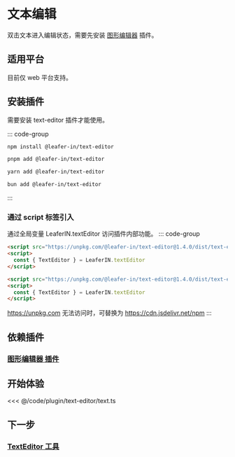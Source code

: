 <script setup>
import Case from '/component/Case.vue'
</script>

# 文本编辑

双击文本进入编辑状态，需要先安装 [图形编辑器](/plugin/in/editor/index.md) 插件。

<case name="TextEditor"  count=6 height=160></case>

<!-- ## beta 版 公测插件 (本周会随新版本完全开放)

目前该插件仅供公测用户体验使用、参与测试。

稳定后会开放给大众使用，可通过 [发电](/sponsor/charge.md) 获得 公测资格。 -->

## 适用平台

目前仅 web 平台支持。

## 安装插件

需要安装 text-editor 插件才能使用。

::: code-group

```sh [npm]
npm install @leafer-in/text-editor
```

```sh [pnpm]
pnpm add @leafer-in/text-editor
```

```sh [yarn]
yarn add @leafer-in/text-editor
```

```sh [bun]
bun add @leafer-in/text-editor
```

:::

### 通过 script 标签引入

通过全局变量 LeaferIN.textEditor 访问插件内部功能。
::: code-group

```html [text-editor.min]
<script src="https://unpkg.com/@leafer-in/text-editor@1.4.0/dist/text-editor.min.js"></script>
<script>
  const { TextEditor } = LeaferIN.textEditor
</script>
```

```html [text-editor]
<script src="https://unpkg.com/@leafer-in/text-editor@1.4.0/dist/text-editor.js"></script>
<script>
  const { TextEditor } = LeaferIN.textEditor
</script>
```

https://unpkg.com 无法访问时，可替换为 https://cdn.jsdelivr.net/npm
:::

## 依赖插件

### [图形编辑器 插件](/plugin/in/editor/)

## 开始体验

<case name="TextEditor" index=3 count=1 height=160></case>

<<< @/code/plugin/text-editor/text.ts

## 下一步

### [TextEditor 工具](./TextEditor.md)
